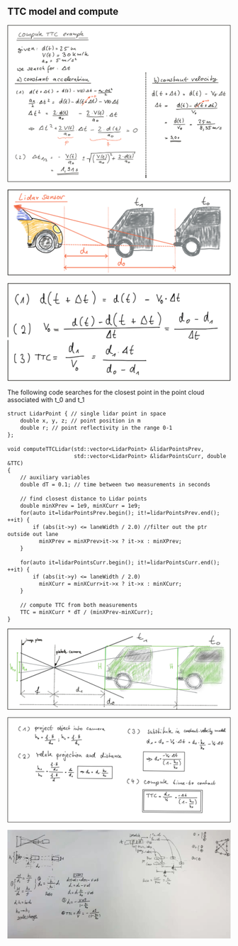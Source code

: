 ## TTC model and compute

![no txt](img/computeTTC.jpg)

![no txt](img/draggedimage.png)

![no txt](img/draggedimage-1.png)

The following code searches for the closest point in the point cloud associated with t_0 and t_1
```
struct LidarPoint { // single lidar point in space
    double x, y, z; // point position in m
    double r; // point reflectivity in the range 0-1
};

void computeTTCLidar(std::vector<LidarPoint> &lidarPointsPrev, 
                     std::vector<LidarPoint> &lidarPointsCurr, double &TTC)
{
    // auxiliary variables
    double dT = 0.1; // time between two measurements in seconds

    // find closest distance to Lidar points 
    double minXPrev = 1e9, minXCurr = 1e9;
    for(auto it=lidarPointsPrev.begin(); it!=lidarPointsPrev.end(); ++it) {
        if (abs(it->y) <= laneWidth / 2.0) //filter out the ptr outside out lane
          minXPrev = minXPrev>it->x ? it->x : minXPrev;
    }

    for(auto it=lidarPointsCurr.begin(); it!=lidarPointsCurr.end(); ++it) {
        if (abs(it->y) <= laneWidth / 2.0)
          minXCurr = minXCurr>it->x ? it->x : minXCurr;
    }

    // compute TTC from both measurements
    TTC = minXCurr * dT / (minXPrev-minXCurr);
}
```

![no txt](img/draggedimage_(1).png)

![no txt](img/draggedimage-1_(1).png)

![no txt](img/1903714295.jpg)
